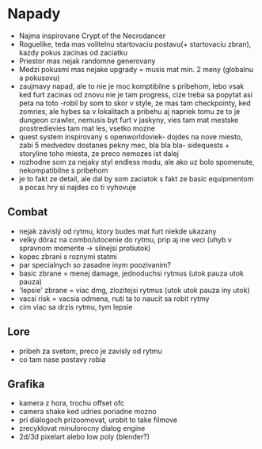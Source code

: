 # Napady
- Najma inspirovane Crypt of the Necrodancer
- Roguelike, teda mas volitelnu startovaciu postavu(+ startovaciu zbran), kazdy pokus zacinas od zaciatku
- Priestor mas nejak randomne generovany
- Medzi pokusmi mas nejake upgrady = musis mat min. 2 meny (globalnu a pokusovu)
- zaujmavy napad, ale to nie je moc komptibilne s pribehom, lebo vsak ked furt zacinas od znovu nie je tam progress, cize treba sa popytat asi peta na toto
-robil by som to skor v style, ze mas tam checkpointy, ked zomries, ale hybes sa v lokalitach a pribehu aj napriek tomu ze to je dungeon crawler, nemusis byt furt v jaskyny, vies tam mat mestske prostredievies tam mat les, vsetko mozne
- quest system inspirovany s openworldoviek- dojdes na nove miesto, zabi 5 medvedov dostanes pekny mec, bla bla bla- sidequests + storyline toho miesta, ze preco nemozes ist dalej
- rozhodne som za nejaky styl endless modu, ale ako uz bolo spomenute, nekompatibilne s pribehom
- je to fakt ze detail, ale dal by som zaciatok s fakt ze basic equipmentom a pocas hry si najdes co ti vyhovuje


## Combat
- nejak závislý od rytmu, ktory budes mat furt niekde ukazany
- velky dôraz na combo/utocenie do rytmu, prip aj ine veci (uhyb v spravnom momente → silnejsi protiutok)
- kopec zbrani s roznymi statmi
- par specialnych so zasadne inym poozivanim?
- basic zbrane = menej damage, jednoduchsi rytmus (utok pauza utok pauza)
- 'lepsie' zbrane = viac dmg, zlozitejsi rytmus (utok utok pauza iny utok)
- vacsi risk = vacsia odmena, nuti ta to naucit sa robit rytmy
- cim viac sa drzis rytmu, tym lepsie

## Lore
- pribeh za svetom, preco je zavisly od rytmu
- co tam nase postavy robia

## Grafika
- kamera z hora, trochu offset ofc
- camera shake ked udries poriadne mozno
- pri dialogoch prizoomovat, urobit to take filmove
- zrecyklovat minulorocny dialog engine
- 2d/3d pixelart alebo low poly (blender?)
